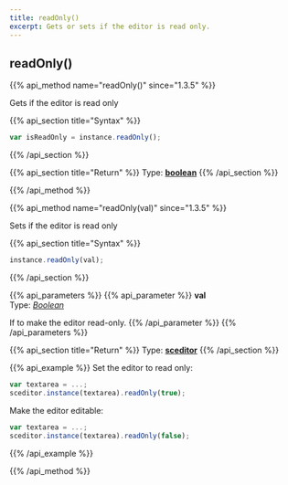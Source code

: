```yaml
---
title: readOnly()
excerpt: Gets or sets if the editor is read only.
---
```

## readOnly()

{{% api_method name="readOnly()" since="1.3.5" %}}

Gets if the editor is read only


{{% api_section title="Syntax" %}}
```js
var isReadOnly = instance.readOnly();
```
{{% /api_section %}}


{{% api_section title="Return" %}}
Type: **[boolean](/api/types/#bool)**
{{% /api_section %}}

{{% /api_method %}}



{{% api_method name="readOnly(val)" since="1.3.5" %}}

Sets if the editor is read only


{{% api_section title="Syntax" %}}
```js
instance.readOnly(val);
```
{{% /api_section %}}


{{% api_parameters %}}
{{% api_parameter %}}
**val**  
Type: *[Boolean](/api/types/#bool)*  

If to make the editor read-only.
{{% /api_parameter %}}
{{% /api_parameters %}}


{{% api_section title="Return" %}}
Type: **[sceditor](/api/types/#sceditor)**
{{% /api_section %}}


{{% api_example %}}
Set the editor to read only:

```js
var textarea = ...;
sceditor.instance(textarea).readOnly(true);
```

Make the editor editable:

```js
var textarea = ...;
sceditor.instance(textarea).readOnly(false);
```
{{% /api_example %}}

{{% /api_method %}}
